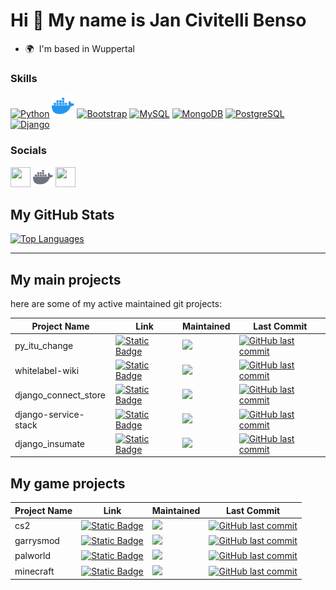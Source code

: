 Hi 👋 My name is Jan Civitelli Benso
====================================

* 🌍  I'm based in Wuppertal

### Skills

<p align="left">
<a href="https://www.python.org/" target="_blank" rel="noreferrer"><img src="https://raw.githubusercontent.com/danielcranney/readme-generator/main/public/icons/skills/python-colored.svg" width="36" height="36" alt="Python" /></a>
<a href="https://www.docker.com/" target="_blank" rel="noreferrer"><img src="https://raw.githubusercontent.com/danielcranney/profileme-dev/main/public/icons/skills/docker-colored.svg" width="36" height="36" alt="Docker" /></a>
<a href="https://getbootstrap.com/" target="_blank" rel="noreferrer"><img src="https://raw.githubusercontent.com/danielcranney/readme-generator/main/public/icons/skills/bootstrap-colored.svg" width="36" height="36" alt="Bootstrap" /></a>
<a href="https://www.mysql.com/" target="_blank" rel="noreferrer"><img src="https://raw.githubusercontent.com/danielcranney/readme-generator/main/public/icons/skills/mysql-colored.svg" width="36" height="36" alt="MySQL" /></a>
<a href="https://www.mongodb.com/" target="_blank" rel="noreferrer"><img src="https://raw.githubusercontent.com/danielcranney/readme-generator/main/public/icons/skills/mongodb-colored.svg" width="36" height="36" alt="MongoDB" /></a>
<a href="https://www.postgresql.org/" target="_blank" rel="noreferrer"><img src="https://raw.githubusercontent.com/danielcranney/readme-generator/main/public/icons/skills/postgresql-colored.svg" width="36" height="36" alt="PostgreSQL" /></a>
<a href="https://www.djangoproject.com/" target="_blank" rel="noreferrer"><img src="https://raw.githubusercontent.com/danielcranney/readme-generator/main/public/icons/skills/django.svg" width="36" height="36" alt="Django" /></a>
</p>


### Socials

<p align="left">
<a href="https://www.github.com/jcivitel" target="_blank" rel="noreferrer"><img src="https://raw.githubusercontent.com/danielcranney/readme-generator/main/public/icons/socials/github.svg" width="32" height="32" /></a>
<a href="https://hub.docker.com/repositories/jcivitell" target="_blank" rel="noreferrer"><img src="https://raw.githubusercontent.com/danielcranney/profileme-dev/main/public/icons/skills/docker-dark.svg" width="32" height="32" /></a>
<a href="https://bitbucket.org/jcivi" target="_blank" rel="noreferrer"><img src="https://flight-deck-assets-bifrost.prod-east.frontend.public.atl-paas.net/assets/image/logos/contrib/bitbucket/icons/blue.svg" width="32" height="32" /></a>
</p>

<!-- ### Badges -->

## My GitHub Stats
<a href="https://github.com/jcivitel" align="left"><img src="https://github-readme-stats.vercel.app/api/top-langs/?username=jcivitel&langs_count=10&title_color=0891b2&text_color=ffffff&icon_color=0891b2&bg_color=1c1917&hide_border=true&locale=en&custom_title=Top%20%Languages" alt="Top Languages" /></a>

---

## My main projects

here are some of my active maintained git projects:

| Project Name   |      Link      |  Maintained | Last Commit |
|----------|-------------|------|------|
| py_itu_change |  [![Static Badge](https://img.shields.io/badge/GitHub-py_itu_change-green?logo=github)](https://github.com/jcivitel/py_itu_change) | [![](https://img.shields.io/maintenance/yes/2025)](https://github.com/jcivitel/py_itu_change) | [![GitHub last commit](https://img.shields.io/github/last-commit/jcivitel/py_itu_change)](https://github.com/jcivitel/py_itu_change) |
| whitelabel-wiki | [![Static Badge](https://img.shields.io/badge/GitHub-whitelabel_wiki-green?logo=github)](https://github.com/jcivitel/whitelabel-wiki) | [![](https://img.shields.io/maintenance/yes/2025)](https://github.com/jcivitel/whitelabel-wiki) | [![GitHub last commit](https://img.shields.io/github/last-commit/jcivitel/whitelabel-wiki)](https://github.com/jcivitel/whitelabel-wiki) |
| django_connect_store | [![Static Badge](https://img.shields.io/badge/GitHub-django_connect_store-green?logo=github)](https://github.com/jcivitel/django_connect_store) | [![](https://img.shields.io/maintenance/yes/2025)](https://github.com/jcivitel/django_connect_store) | [![GitHub last commit](https://img.shields.io/github/last-commit/jcivitel/django_connect_store)](https://github.com/jcivitel/django_connect_store) |
| django-service-stack | [![Static Badge](https://img.shields.io/badge/GitHub-django_service_stack-green?logo=github)](https://github.com/jcivitel/django-service-stack) | [![](https://img.shields.io/maintenance/yes/2025)](https://github.com/jcivitel/django-service-stack) | [![GitHub last commit](https://img.shields.io/github/last-commit/jcivitel/django-service-stack)](https://github.com/jcivitel/django-service-stack) |
| django_insumate | [![Static Badge](https://img.shields.io/badge/GitHub-django_insumate-green?logo=github)](https://github.com/jcivitel/django_insumate) | [![](https://img.shields.io/maintenance/yes/2025)](https://github.com/jcivitel/django_insumate) | [![GitHub last commit](https://img.shields.io/github/last-commit/jcivitel/django_insumate)](https://github.com/jcivitel/django_insumate) |

## My game projects
| Project Name   |      Link      |  Maintained | Last Commit |
|----------|-------------|------|------|
| cs2 |    [![Static Badge](https://img.shields.io/badge/GitHub-cs2-green?logo=github)](https://github.com/jcivitel/cs2)   |   [![](https://img.shields.io/maintenance/no/2024)](https://github.com/jcivitel/cs2) | [![GitHub last commit](https://img.shields.io/github/last-commit/jcivitel/cs2)](https://github.com/jcivitel/cs2) |
| garrysmod | [![Static Badge](https://img.shields.io/badge/GitHub-garrysmod-green?logo=github)](https://github.com/jcivitel/garrysmod) |    [![](https://img.shields.io/maintenance/no/2024)](https://github.com/jcivitel/garrysmod) | [![GitHub last commit](https://img.shields.io/github/last-commit/jcivitel/garrysmod)](https://github.com/jcivitel/garrysmod) |
| palworld | [![Static Badge](https://img.shields.io/badge/GitHub-palworld-green?logo=github)](https://github.com/jcivitel/palworld) | [![](https://img.shields.io/maintenance/no/2024)](https://github.com/jcivitel/palworld) | [![GitHub last commit](https://img.shields.io/github/last-commit/jcivitel/palworld)](https://github.com/jcivitel/palworld) |
| minecraft | [![Static Badge](https://img.shields.io/badge/GitHub-minecraft_server-green?logo=github)](https://github.com/jcivitel/minecraft-server) | [![](https://img.shields.io/maintenance/no/2024)](https://github.com/jcivitel/minecraft-server) | [![GitHub last commit](https://img.shields.io/github/last-commit/jcivitel/minecraft-server)](https://github.com/jcivitel/minecraft-server) |
